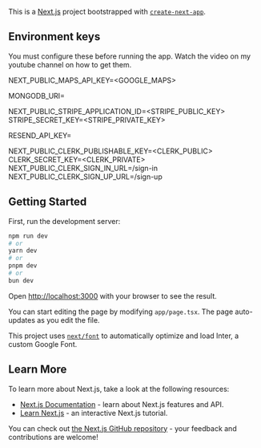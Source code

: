 This is a [Next.js](https://nextjs.org/) project bootstrapped with [`create-next-app`](https://github.com/vercel/next.js/tree/canary/packages/create-next-app).

## Environment keys
You must configure these before running the app. Watch the video on my youtube channel on how to get them.

NEXT_PUBLIC_MAPS_API_KEY=<GOOGLE_MAPS>

MONGODB_URI=<MONGODB>

NEXT_PUBLIC_STRIPE_APPLICATION_ID=<STRIPE_PUBLIC_KEY>
STRIPE_SECRET_KEY=<STRIPE_PRIVATE_KEY>

RESEND_API_KEY=<RESEND>

NEXT_PUBLIC_CLERK_PUBLISHABLE_KEY=<CLERK_PUBLIC>
CLERK_SECRET_KEY=<CLERK_PRIVATE>
NEXT_PUBLIC_CLERK_SIGN_IN_URL=/sign-in
NEXT_PUBLIC_CLERK_SIGN_UP_URL=/sign-up

## Getting Started

First, run the development server:

```bash
npm run dev
# or
yarn dev
# or
pnpm dev
# or
bun dev
```

Open [http://localhost:3000](http://localhost:3000) with your browser to see the result.

You can start editing the page by modifying `app/page.tsx`. The page auto-updates as you edit the file.

This project uses [`next/font`](https://nextjs.org/docs/basic-features/font-optimization) to automatically optimize and load Inter, a custom Google Font.

## Learn More

To learn more about Next.js, take a look at the following resources:

- [Next.js Documentation](https://nextjs.org/docs) - learn about Next.js features and API.
- [Learn Next.js](https://nextjs.org/learn) - an interactive Next.js tutorial.

You can check out [the Next.js GitHub repository](https://github.com/vercel/next.js/) - your feedback and contributions are welcome!

